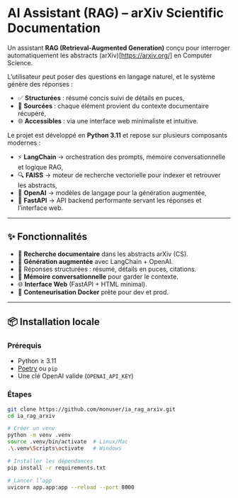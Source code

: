 # AI Assistant (RAG) – arXiv Scientific Documentation

Un assistant **RAG (Retrieval-Augmented Generation)** conçu pour interroger automatiquement les abstracts (arXiv)[https://arxiv.org/] en Computer Science.  

L’utilisateur peut poser des questions en langage naturel, et le système génère des réponses :  

- ✅ **Structurées** : résumé concis suivi de détails en puces,  
- 📖 **Sourcées** : chaque élément provient du contexte documentaire récupéré,  
- 🌐 **Accessibles** : via une interface web minimaliste et intuitive.  

Le projet est développé en **Python 3.11** et repose sur plusieurs composants modernes :  

- ⚡ **LangChain** → orchestration des prompts, mémoire conversationnelle et logique RAG,  
- 🔍 **FAISS** → moteur de recherche vectorielle pour indexer et retrouver les abstracts,  
- 🤖 **OpenAI** → modèles de langage pour la génération augmentée,  
- 🚀 **FastAPI** → API backend performante servant les réponses et l’interface web.  

---

## ✨ Fonctionnalités

- 🔎 **Recherche documentaire** dans les abstracts arXiv (CS).
- 🤖 **Génération augmentée** avec LangChain + OpenAI.
- 📝 Réponses structurées : résumé, détails en puces, citations.
- 💾 **Mémoire conversationnelle** pour garder le contexte.
- 🌐 **Interface Web** (FastAPI + HTML minimal).
- 🐳 **Conteneurisation Docker** prête pour dev et prod.

---

## 📦 Installation locale

### Prérequis
- Python ≥ 3.11
- [Poetry](https://python-poetry.org/) ou `pip`
- Une clé OpenAI valide (`OPENAI_API_KEY`)

### Étapes
```bash
git clone https://github.com/monuser/ia_rag_arxiv.git
cd ia_rag_arxiv

# Créer un venv
python -m venv .venv
source .venv/bin/activate  # Linux/Mac
.\.venv\Scripts\activate   # Windows

# Installer les dépendances
pip install -r requirements.txt

# Lancer l’app
uvicorn app.app:app --reload --port 8000
